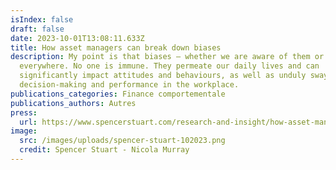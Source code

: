 ```yaml
---
isIndex: false
draft: false
date: 2023-10-01T13:08:11.633Z
title: How asset managers can break down biases
description: My point is that biases — whether we are aware of them or not — are
  everywhere. No one is immune. They permeate our daily lives and can
  significantly impact attitudes and behaviours, as well as unduly sway
  decision-making and performance in the workplace.
publications_categories: Finance comportementale
publications_authors: Autres
press:
  url: https://www.spencerstuart.com/research-and-insight/how-asset-managers-can-break-down-biases
image:
  src: /images/uploads/spencer-stuart-102023.png
  credit: S﻿pencer Stuart - Nicola Murray
---
```

